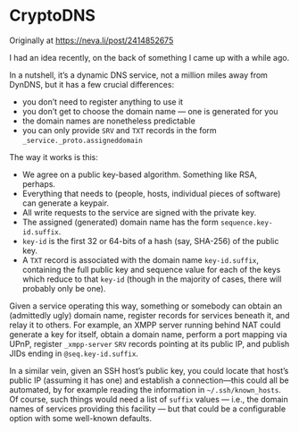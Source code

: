 # CryptoDNS

Originally at https://neva.li/post/2414852675

I had an idea recently, on the back of something I came up with a while ago.

In a nutshell, it’s a dynamic DNS service, not a million miles away from DynDNS, but it has a few crucial differences:

* you don’t need to register anything to use it
* you don’t get to choose the domain name — one is generated for you
* the domain names are nonetheless predictable
* you can only provide <code>SRV</code> and <code>TXT</code> records in the form `_service._proto.assigneddomain`

The way it works is this:

* We agree on a public key-based algorithm. Something like RSA, perhaps.
* Everything that needs to (people, hosts, individual pieces of software) can generate a keypair.
* All write requests to the service are signed with the private key.
* The assigned (generated) domain name has the form `sequence.key-id.suffix`.
* `key-id` is the first 32 or 64-bits of a hash (say, SHA-256) of the public key.
* A `TXT` record is associated with the domain name `key-id.suffix`, containing the full public key and sequence value for each of the keys which reduce to that `key-id` (though in the majority of cases, there will probably only be one).

Given a service operating this way, something or somebody can obtain an (admittedly ugly) domain name, register records
for services beneath it, and relay it to others. For example, an XMPP server running behind NAT could generate a key
for itself, obtain a domain name, perform a port mapping via UPnP, register `_xmpp-server` `SRV` records pointing at
its public IP, and publish JIDs ending in `@seq.key-id.suffix`.

In a similar vein, given an SSH host’s public key, you could locate that host’s public IP (assuming it has one) and
establish a connection—this could all be automated, by for example reading the information in
`~/.ssh/known_hosts`. Of course, such things would need a list of `suffix` values — i.e., the domain names of services
providing this facility — but that could be a configurable option with some well-known defaults.
